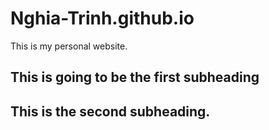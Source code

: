 # Nghia-Trinh.github.io
This is my personal website.


## This is going to be the first subheading


## This is the second subheading.
